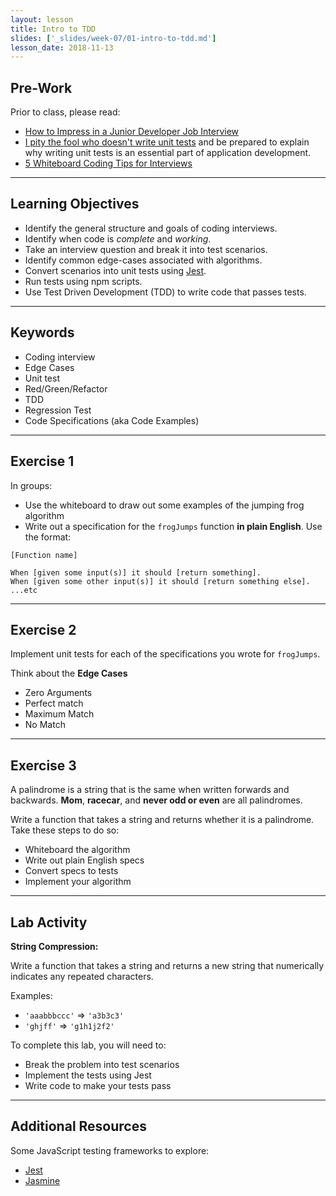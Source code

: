 ```yaml
---
layout: lesson
title: Intro to TDD
slides: ['_slides/week-07/01-intro-to-tdd.md']
lesson_date: 2018-11-13
---
```


## Pre-Work

Prior to class, please read:

- [How to Impress in a Junior Developer Job Interview
  ](https://www.codementor.io/learn-programming/junior-developer-interview-tips-to-success)
- [I pity the fool who doesn't write unit tests](https://blog.codinghorror.com/i-pity-the-fool-who-doesnt-write-unit-tests/) and be prepared to explain why writing unit tests is an essential part of application development.
- [5 Whiteboard Coding Tips for Interviews](http://product.hubspot.com/blog/5-whiteboard-coding-tips-for-interviews)

---

## Learning Objectives

- Identify the general structure and goals of coding interviews.
- Identify when code is _complete_ and _working_.
- Take an interview question and break it into test scenarios.
- Identify common edge-cases associated with algorithms.
- Convert scenarios into unit tests using [Jest](https://github.com/facebook/jest).
- Run tests using npm scripts.
- Use Test Driven Development (TDD) to write code that passes tests.

---

## Keywords

- Coding interview
- Edge Cases
- Unit test
- Red/Green/Refactor
- TDD
- Regression Test
- Code Specifications (aka Code Examples)

---

## Exercise 1

In groups:

- Use the whiteboard to draw out some examples of the jumping frog algorithm
- Write out a specification for the `frogJumps` function **in plain English**. Use the format:

```
[Function name]

When [given some input(s)] it should [return something].
When [given some other input(s)] it should [return something else].
...etc
```

---

## Exercise 2

Implement unit tests for each of the specifications you wrote for `frogJumps`.

Think about the **Edge Cases**

- Zero Arguments
- Perfect match
- Maximum Match
- No Match

---

## Exercise 3

A palindrome is a string that is the same when written forwards and backwards.
**Mom**, **racecar**, and **never odd or even** are all palindromes.

Write a function that takes a string and returns whether it is a palindrome. Take these steps to do so:

- Whiteboard the algorithm
- Write out plain English specs
- Convert specs to tests
- Implement your algorithm

---

## Lab Activity

**String Compression:**

Write a function that takes a string and returns a new string that numerically indicates any repeated characters.

Examples:

- `'aaabbbccc'` => `'a3b3c3'`
- `'ghjff'` => `'g1h1j2f2'`

To complete this lab, you will need to:

- Break the problem into test scenarios
- Implement the tests using Jest
- Write code to make your tests pass

---

## Additional Resources

Some JavaScript testing frameworks to explore:

- [Jest](https://facebook.github.io/jest/)
- [Jasmine](https://jasmine.github.io/)
